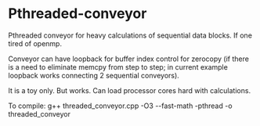 # Pthreaded-conveyor
Pthreaded conveyor for heavy calculations of sequential data blocks. If one tired of openmp.

Conveyor can have loopback for buffer index control for zerocopy (if there is a need to eliminate memcpy from step to step; in current example loopback works connecting 2 sequential conveyors).

It is a toy only. But works. Can load processor cores hard with calculations.

To compile:
g++ threaded_conveyor.cpp -O3 --fast-math -pthread -o threaded_conveyor

